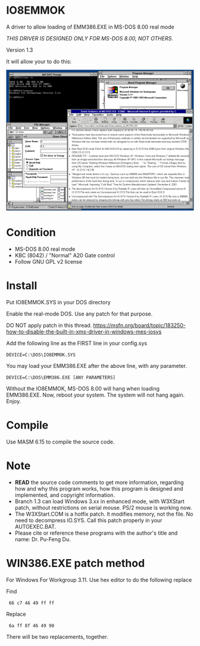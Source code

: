 # IO8EMMOK
A driver to allow loading of EMM386.EXE in MS-DOS 8.00 real mode

_THIS DRIVER IS DESIGNED ONLY FOR MS-DOS 8.00, NOT OTHERS._

Version 1.3

It will allow your to do this:

![Enhanced Windows 3.xx](https://github.com/pufengdu/IO8EMMOK/blob/1.3/screenshot.png?raw=true)

# Condition

- MS-DOS 8.00 real mode
- KBC (8042) / "Normal" A20 Gate control
- Follow GNU GPL v2 license

# Install
Put IO8EMMOK.SYS in your DOS directory

Enable the real-mode DOS. Use any patch for that purpose.

DO NOT apply patch in this thread.
https://msfn.org/board/topic/183250-how-to-disable-the-built-in-xms-driver-in-windows-mes-iosys

Add the following line as the FIRST line in your config.sys

```
DEVICE=C:\DOS\IO8EMMOK.SYS
```

You may load your EMM386.EXE after the above line, with any parameter. 

```
DEVICE=C:\DOS\EMM386.EXE [ANY PARAMETERS]
```

Without the IO8EMMOK, MS-DOS 8.00 will hang when loading EMM386.EXE. 
Now, reboot your system. The system will not hang again. Enjoy.

# Compile
Use MASM 6.15 to compile the source code.

# Note
 - __READ__ the source code comments to get more information, regarding how and why this program works, how this program is designed and implemented, and copyright information.
 - Branch 1.3 can load Windows 3.xx in enhanced mode, with W3XStart patch, without restrictions on serial mouse. PS/2 mouse is working now.
 - The W3XStart.COM is a hotfix patch. It modifies memory, not the file. No need to decompress IO.SYS. Call this patch properly in your AUTOEXEC.BAT.
 - Please cite or reference these programs with the author's title and name: Dr. Pu-Feng Du.

# WIN386.EXE patch method

For Windows For Workgroup 3.11. Use hex editor to do the following replace

Find 

``` 
 66 c7 46 49 ff ff
```

Replace

```
 6a ff 8f 46 49 90
```
 
 There will be two replacements, together.
